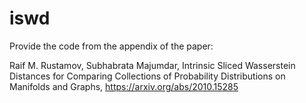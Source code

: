 # iswd

Provide the code from the appendix of the paper:

Raif M. Rustamov, Subhabrata Majumdar, Intrinsic Sliced Wasserstein Distances for Comparing Collections of Probability Distributions on Manifolds and Graphs, https://arxiv.org/abs/2010.15285


